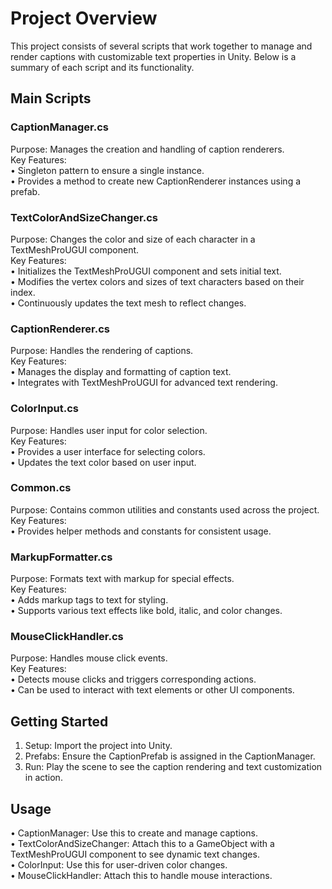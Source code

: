 # Project Overview
This project consists of several scripts that work together to manage and render captions with customizable text properties in Unity. Below is a summary of each script and its functionality.

## Main Scripts

### CaptionManager.cs
Purpose: Manages the creation and handling of caption renderers.\
Key Features:\
•	Singleton pattern to ensure a single instance.\
•	Provides a method to create new CaptionRenderer instances using a prefab.

### TextColorAndSizeChanger.cs
Purpose: Changes the color and size of each character in a TextMeshProUGUI component.\
Key Features:\
•	Initializes the TextMeshProUGUI component and sets initial text.\
•	Modifies the vertex colors and sizes of text characters based on their index.\
•	Continuously updates the text mesh to reflect changes.

### CaptionRenderer.cs
Purpose: Handles the rendering of captions.\
Key Features:\
•	Manages the display and formatting of caption text.\
•	Integrates with TextMeshProUGUI for advanced text rendering.

### ColorInput.cs
Purpose: Handles user input for color selection.\
Key Features:\
•	Provides a user interface for selecting colors.\
•	Updates the text color based on user input.

### Common.cs
Purpose: Contains common utilities and constants used across the project.\
Key Features:\
•	Provides helper methods and constants for consistent usage.

### MarkupFormatter.cs
Purpose: Formats text with markup for special effects.\
Key Features:\
•	Adds markup tags to text for styling.\
•	Supports various text effects like bold, italic, and color changes.

### MouseClickHandler.cs
Purpose: Handles mouse click events.\
Key Features:\
•	Detects mouse clicks and triggers corresponding actions.\
•	Can be used to interact with text elements or other UI components.

## Getting Started
1.	Setup: Import the project into Unity.
2.	Prefabs: Ensure the CaptionPrefab is assigned in the CaptionManager.
3.	Run: Play the scene to see the caption rendering and text customization in action.
   
## Usage
•	CaptionManager: Use this to create and manage captions.\
•	TextColorAndSizeChanger: Attach this to a GameObject with a TextMeshProUGUI component to see dynamic text changes.\
•	ColorInput: Use this for user-driven color changes.\
•	MouseClickHandler: Attach this to handle mouse interactions.

